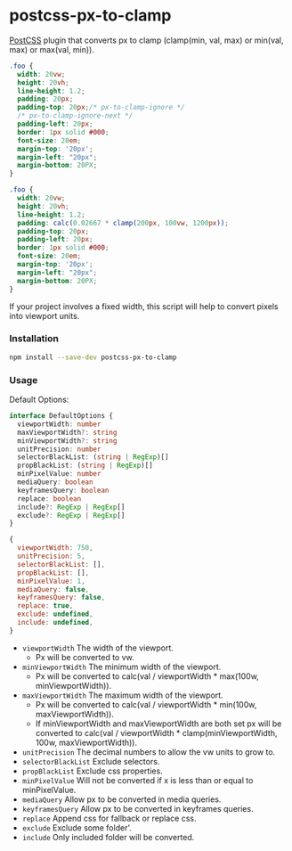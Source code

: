 # postcss-px-to-clamp

[PostCSS] plugin that converts px to clamp (clamp(min, val, max) or min(val, max) or max(val, min)).

[PostCSS]: https://github.com/postcss/postcss

```css
.foo {
  width: 20vw;
  height: 20vh;
  line-height: 1.2;
  padding: 20px;
  padding-top: 20px;/* px-to-clamp-ignore */
  /* px-to-clamp-ignore-next */
  padding-left: 20px;
  border: 1px solid #000;
  font-size: 20em;
  margin-top: '20px';
  margin-left: "20px";
  margin-bottom: 20PX;
}
```

```css
.foo {
  width: 20vw;
  height: 20vh;
  line-height: 1.2;
  padding: calc(0.02667 * clamp(200px, 100vw, 1200px));
  padding-top: 20px;
  padding-left: 20px;
  border: 1px solid #000;
  font-size: 20em;
  margin-top: '20px';
  margin-left: "20px";
  margin-bottom: 20PX;
}
```

If your project involves a fixed width, this script will help to convert pixels into viewport units.

### Installation

```sh
npm install --save-dev postcss-px-to-clamp
```

### Usage

Default Options:

```ts
interface DefaultOptions {
  viewportWidth: number
  maxViewportWidth?: string
  minViewportWidth?: string
  unitPrecision: number
  selectorBlackList: (string | RegExp)[]
  propBlackList: (string | RegExp)[]
  minPixelValue: number
  mediaQuery: boolean
  keyframesQuery: boolean
  replace: boolean
  include?: RegExp | RegExp[]
  exclude?: RegExp | RegExp[]
}
```

```js
{
  viewportWidth: 750,
  unitPrecision: 5,
  selectorBlackList: [],
  propBlackList: [],
  minPixelValue: 1,
  mediaQuery: false,
  keyframesQuery: false,
  replace: true,
  exclude: undefined,
  include: undefined,
}
```

- `viewportWidth` The width of the viewport.
  - Px will be converted to vw.
- `minViewportWidth` The minimum width of the viewport.
  - Px will be converted to calc(val / viewportWidth * max(100w, minViewportWidth)).
- `maxViewportWidth` The maximum width of the viewport.
  - Px will be converted to calc(val / viewportWidth * min(100w, maxViewportWidth)).
  - If minViewportWidth and maxViewportWidth are both set px will be converted to calc(val / viewportWidth * clamp(minViewportWidth, 100w, maxViewportWidth)).
- `unitPrecision` The decimal numbers to allow the vw units to grow to.
- `selectorBlackList` Exclude selectors.
- `propBlackList` Exclude css properties.
- `minPixelValue` Will not be converted if x is less than or equal to minPixelValue.
- `mediaQuery` Allow px to be converted in media queries.
- `keyframesQuery` Allow px to be converted in keyframes queries.
- `replace` Append css for fallback or replace css.
- `exclude` Exclude some folder'.
- `include` Only included folder will be converted.
